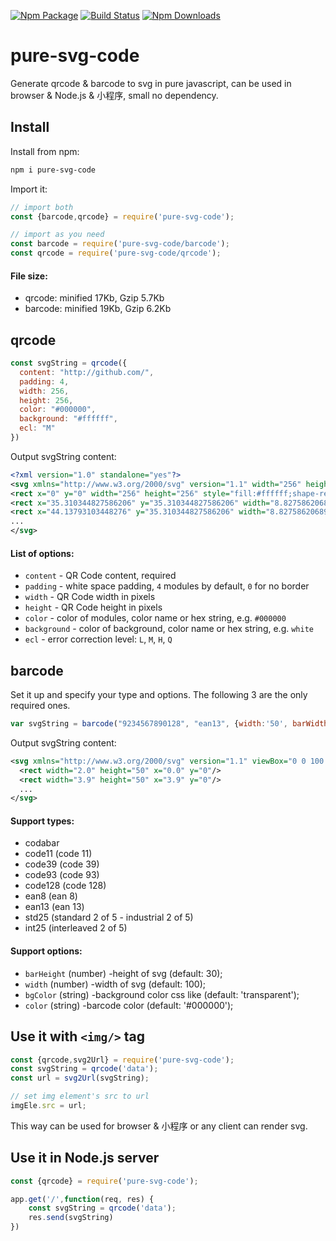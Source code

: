 [![Npm Package](https://img.shields.io/npm/v/pure-svg-code.svg?style=flat-square)](https://www.npmjs.com/package/pure-svg-code)
[![Build Status](https://img.shields.io/travis/gwuhaolin/pure-svg-code.svg?style=flat-square)](https://travis-ci.org/gwuhaolin/pure-svg-code)
[![Npm Downloads](http://img.shields.io/npm/dm/pure-svg-code.svg?style=flat-square)](https://www.npmjs.com/package/pure-svg-code)


# pure-svg-code
Generate qrcode & barcode to svg in pure javascript, can be used in browser & Node.js & 小程序, small no dependency.

## Install
Install from npm:
```bash
npm i pure-svg-code
```
Import it:
```js
// import both
const {barcode,qrcode} = require('pure-svg-code');

// import as you need
const barcode = require('pure-svg-code/barcode');
const qrcode = require('pure-svg-code/qrcode');
```

#### File size:
- qrcode: minified 17Kb, Gzip 5.7Kb
- barcode: minified 19Kb, Gzip 6.2Kb

## qrcode
```js
const svgString = qrcode({
  content: "http://github.com/",
  padding: 4,
  width: 256,
  height: 256,
  color: "#000000",
  background: "#ffffff",
  ecl: "M"    
})
```

Output svgString content:
```xml
<?xml version="1.0" standalone="yes"?>
<svg xmlns="http://www.w3.org/2000/svg" version="1.1" width="256" height="256">
<rect x="0" y="0" width="256" height="256" style="fill:#ffffff;shape-rendering:crispEdges;"/>
<rect x="35.310344827586206" y="35.310344827586206" width="8.827586206896552" height="8.827586206896552" style="fill:#000000;shape-rendering:crispEdges;"/>
<rect x="44.13793103448276" y="35.310344827586206" width="8.827586206896552" height="8.827586206896552" style="fill:#000000;shape-rendering:crispEdges;"/>
...
</svg>
```

#### List of options:
- `content` - QR Code content, required
- `padding` - white space padding, `4` modules by default, `0` for no border
- `width` - QR Code width in pixels
- `height` - QR Code height in pixels
- `color` - color of modules, color name or hex string, e.g. `#000000`
- `background` - color of background, color name or hex string, e.g. `white`
- `ecl` - error correction level: `L`, `M`, `H`, `Q`

## barcode
Set it up and specify your type and options. The following 3 are the only
required ones.

```javascript
var svgString = barcode("9234567890128", "ean13", {width:'50', barWidth:1, barHeight:50});
```

Output svgString content:
```xml
<svg xmlns="http://www.w3.org/2000/svg" version="1.1" viewBox="0 0 100 50" >
  <rect width="2.0" height="50" x="0.0" y="0"/>
  <rect width="3.9" height="50" x="3.9" y="0"/>
  ...
</svg>
```
#### Support types:
- codabar
- code11 (code 11)
- code39 (code 39)
- code93 (code 93)
- code128 (code 128)
- ean8 (ean 8)
- ean13 (ean 13)
- std25 (standard 2 of 5 - industrial 2 of 5)
- int25 (interleaved 2 of 5)

#### Support options:
- `barHeight` (number) -height of svg (default: 30);
- `width` (number) -width of svg (default: 100);
- `bgColor` (string) -background color css like (default: 'transparent');
- `color` (string) -barcode color (default: '#000000');


## Use it with `<img/>` tag
```js
const {qrcode,svg2Url} = require('pure-svg-code');
const svgString = qrcode('data');
const url = svg2Url(svgString);

// set img element's src to url
imgEle.src = url;
```
This way can be used for browser & 小程序 or any client can render svg.

## Use it in Node.js server
```js
const {qrcode} = require('pure-svg-code');

app.get('/',function(req, res) {
    const svgString = qrcode('data');
    res.send(svgString)
})
```
